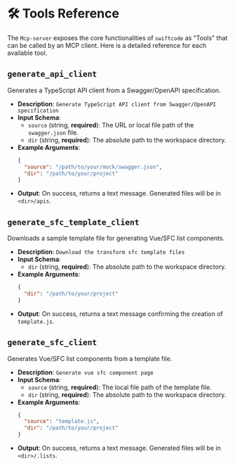 # 🛠️ Tools Reference

The `Mcp-server` exposes the core functionalities of `swiftcode` as "Tools" that can be called by an MCP client. Here is a detailed reference for each available tool.

## `generate_api_client`

Generates a TypeScript API client from a Swagger/OpenAPI specification.

- **Description**: `Generate TypeScript API client from Swagger/OpenAPI specification`
- **Input Schema**:
  - `source` (string, **required**): The URL or local file path of the `swagger.json` file.
  - `dir` (string, **required**): The absolute path to the workspace directory.
- **Example Arguments**:
  ```json
  {
    "source": "/path/to/your/mock/swagger.json",
    "dir": "/path/to/your/project"
  }
  ```
- **Output**: On success, returns a text message. Generated files will be in `<dir>/apis`.

## `generate_sfc_template_client`

Downloads a sample template file for generating Vue/SFC list components.

- **Description**: `Download the transform sfc template files`
- **Input Schema**:
  - `dir` (string, **required**): The absolute path to the workspace directory.
- **Example Arguments**:
  ```json
  {
    "dir": "/path/to/your/project"
  }
  ```
- **Output**: On success, returns a text message confirming the creation of `template.js`.

## `generate_sfc_client`

Generates Vue/SFC list components from a template file.

- **Description**: `Generate vue sfc component page`
- **Input Schema**:
  - `source` (string, **required**): The local file path of the template file.
  - `dir` (string, **required**): The absolute path to the workspace directory.
- **Example Arguments**:
  ```json
  {
    "source": "template.js",
    "dir": "/path/to/your/project"
  }
  ```
- **Output**: On success, returns a text message. Generated files will be in `<dir>/.lists`.
